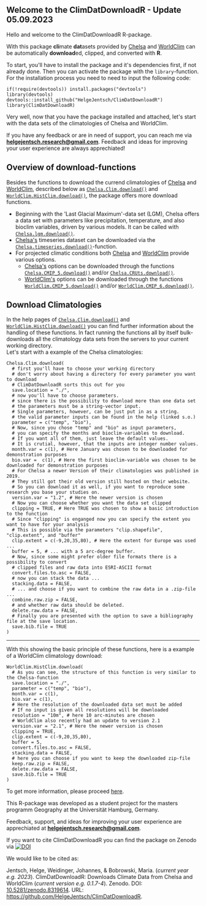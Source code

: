 ## Welcome to the ClimDatDownloadR - Update 05.09.2023

Hello and welcome to the ClimDatDownloadR R-package. 

With this package **cli**mate **dat**asets provided by [Chelsa](http://chelsa-climate.org/) and [WorldClim](https://www.worldclim.org/) can be automatically **download**ed, clipped, and converted with **R**. 

To start, you'll have to install the package and it's dependencies first, if not already done. Then you can activate the package with the `library`-function.  
For the installation process you need to need to input the following code: 
```(r)
if(!require(devtools)) install.packages("devtools")
library(devtools)
devtools::install_github("HelgeJentsch/ClimDatDownloadR")
library(ClimDatDownloadR)
```
Very well, now that you have the package installed and attached, let's start with the data sets of the climatologies of Chelsa and WorldClim.  

If you have any feedback or are in need of support, you can reach me via **helgejentsch.research@gmail.com**. 
Feedback and ideas for improving your user experience are always apprechiated!

## Overview of download-functions

Besides the functions to download the currend climatologies of [Chelsa](http://chelsa-climate.org/) and [WorldClim](https://www.worldclim.org/), described below as [`Chelsa.Clim.download()`](../man/Chelsa.Clim.download.Rd) and [`WorldClim.HistClim.download()`](../man/WorldClim.HistClim.download.Rd), the package offers more download functions.  
- Beginning with the 'Last Glacial Maximum'-data set (LGM), Chelsa offers a data set with parameters like precipitation, temperature, and also bioclim variables, driven by various models. It can be called with [`Chelsa.lgm.download()`](../man/Chelsa.lgm.download.Rd).  
- [Chelsa's](http://chelsa-climate.org/) timeseries dataset can be downloaded via the [`Chelsa.timeseries.download()`](../man/Chelsa.timeseries.download.Rd)-function.  
- For projected climatic conditions both [Chelsa](http://chelsa-climate.org/) and [WorldClim](https://www.worldclim.org/) provide various options. 
  - [Chelsa's](http://chelsa-climate.org/) options can be downloaded through the functions [`Chelsa.CMIP_5.download()`](../man/Chelsa.CMIP_5.download.Rd) and/or [`Chelsa.CRUts.download()`](../man/Chelsa.CRUts.download.Rd). 
  - [WorldClim's](https://www.worldclim.org/) options can be downloaded through the functions [`WorldClim.CMIP_5.download()`](../man/WorldClim.CMIP_5.download.Rd) and/or [`WorldClim.CMIP_6.download()`](../man/WorldClim.CMIP_6.download.Rd).  

## Download Climatologies

In the help pages of [`Chelsa.Clim.download()`](../man/Chelsa.Clim.download.Rd) and [`WorldClim.HistClim.download()`](../man/WorldClim.HistClim.download.Rd) you can find further information about the handling of these functions. In fact running the functions all by itself bulk-downloads all the climatology data sets from the servers to your current working directory.  
Let's start with a example of the Chelsa climatologies:  
```(r)
Chelsa.Clim.download(
  # first you'll have to choose your working directory
  # don't worry about having a directory for every parameter you want to download
  # ClimDatDownloadR sorts this out for you
  save.location = "./", 
  # now you'll have to choose parameters. 
  # since there is the possibility to download more than one data set
  # the parameters must be a string-vector input. 
  # Single parameters, however, can be just put in as a string. 
  # the valid parameter inputs can be found in the help (linked s.o.)
  parameter = c("temp", "bio"),
  # Now, since you chose "temp" and "bio" as input parameters, 
  # you can specify the months and bioclim-variables to download. 
  # If you want all of them, just leave the default values.
  # It is crutial, however, that the inputs are integer number values.
  month.var = c(1), # Here January was chosen to be downloaded for demonstration purposes
  bio.var =  c(1), # Here the first bioclim-variable was chosen to be downloaded for demonstration purposes
  # For Chelsa a newer Version of their climatologies was published in 2019.
  # They still got their old version still hosted on their website. 
  # So you can download it as well, if you want to reproduce some research you base your studies on. 
  version.var = "1.2", # Here the newer version is chosen
  # Now you can choose whether you want the data set clipped
  clipping = TRUE, # Here TRUE was chosen to show a basic introduction to the function
  # Since "clipping" is enganged now you can specify the extent you want to have for your analysis
  # This is possible via the parameters "clip.shapefile", "clip.extent", and "buffer"
  clip.extent = c(-9,20,35,80), # Here the extent for Europe was used ... 
  buffer = 5, # ... with a 5 arc-degree buffer.
  # Now, since some might prefer older file formats there is a possibility to convert 
  # clipped files and raw data into ESRI-ASCII format
  convert.files.to.asc = FALSE, 
  # now you can stack the data ...
  stacking.data = FALSE, 
  # ... and choose if you want to combine the raw data in a .zip-file ...
  combine.raw.zip = FALSE,
  # and whether raw data should be deleted.
  delete.raw.data = FALSE,
  # Finally you are presented with the option to save a bibliography file at the save location. 
  save.bib.file = TRUE
)
```
___
With this showing the basic principle of these functions, here is a example of a WorldClim climatology download:  
```(r)
WorldClim.HistClim.download(
  # As you can see, the structure of this function is very similar to the Chelsa-function
  save.location = "./",
  parameter = c("temp", "bio"),
  month.var = c(1),
  bio.var = c(1),
  # Here the resolution of the downloaded data set must be added
  # If no input is given all resolutions will be downloaded
  resolution = "10m", # here 10 arc-minutes are chosen
  # WorldClim also recently had an update to version 2.1
  version.var = "2.1", # Here the newer version is chosen
  clipping = TRUE,
  clip.extent = c(-9,20,35,80),
  buffer = 5,
  convert.files.to.asc = FALSE,
  stacking.data = FALSE,
  # here you can choose if you want to keep the downloaded zip-file
  keep.raw.zip = FALSE,
  delete.raw.data = FALSE,
  save.bib.file = TRUE
)
```

To get more information, please proceed [here](./articles/ClimDatDownloadR.html). 

This R-package was developed as a student project for the masters programm Geography at the Universität Hamburg, Germany. 

Feedback, support, and ideas for improving your user experience are apprechiated at **helgejentsch.research@gmail.com**. 

If you want to cite ClimDatDownloadR you can find the package on Zenodo via [![DOI](https://zenodo.org/badge/DOI/10.5281/zenodo.8319614.svg)](https://doi.org/10.5281/zenodo.8319614)

We would like to be cited as:

Jentsch, Helge, Weidinger, Johannes, & Bobrowski, Maria. (_current year e.g. 2023_). ClimDatDownloadR: Downloads Climate Data from Chelsa and WorldClim (_current version e.g. 0.1.7-4_). Zenodo. DOI: [10.5281/zenodo.8319614](https://doi.org/10.5281/zenodo.8319614). URL: https://github.com/HelgeJentsch/ClimDatDownloadR. 
